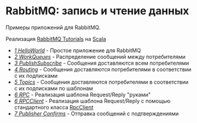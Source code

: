 # RabbitMQ: запись и чтение данных

Примеры приложений для RabbitMQ.

Реализация [RabbitMQ Tutorials](https://www.rabbitmq.com/getstarted.html) на [Scala](https://scala-lang.org/)

* [*1 HelloWorld*](https://www.rabbitmq.com/tutorials/tutorial-one-java.html) - Простое приложение для RabbitMQ
* [*2 WorkQueues*](https://www.rabbitmq.com/tutorials/tutorial-two-java.html) - Распределение сообщений между потребителями
* [*3 PublishSubscribe*](https://www.rabbitmq.com/tutorials/tutorial-three-java.html) - Сообщения доставляются всем потребителями
* [*4 Routing*](https://www.rabbitmq.com/tutorials/tutorial-four-java.html) - Сообщения доставляются потребителями в соответствии с их подписками
* [*5 Topics*](https://www.rabbitmq.com/tutorials/tutorial-five-java.html) - Сообщения доставляются потребителями в соответствии с их подписками по шаблонам
* [*6 RPC*](https://www.rabbitmq.com/tutorials/tutorial-six-java.html) - Реализация шаблона Request/Reply "руками"
* [*6 RPCClient*](https://www.rabbitmq.com/tutorials/tutorial-six-java.html) - Реализация шаблона Request/Reply с помощью стандартного класса [RpcClient](https://rabbitmq.github.io/rabbitmq-java-client/api/current/com/rabbitmq/client/RpcClient.html)
* [*7 Publisher Confirms*](https://www.rabbitmq.com/tutorials/tutorial-seven-java.html) - Отправка сообщений с подтверждениями
